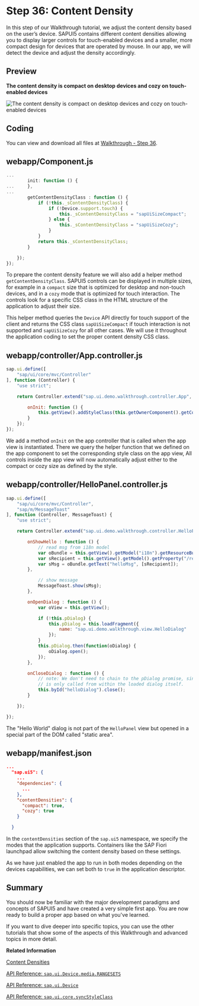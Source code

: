 <!-- loiod935dbf196d34997bf1ac42ac3e81579 -->

# Step 36: Content Density

In this step of our Walkthrough tutorial, we adjust the content density based on the user’s device. SAPUI5 contains different content densities allowing you to display larger controls for touch-enabled devices and a smaller, more compact design for devices that are operated by mouse. In our app, we will detect the device and adjust the density accordingly.



## Preview

  
  
**The content density is compact on desktop devices and cozy on touch-enabled devices**

![](images/SAPUI5_Walkthrough_Step_37_04b6669.png "The content density is compact on desktop devices and cozy on touch-enabled
					devices")



## Coding

You can view and download all files at [Walkthrough - Step 36](https://ui5.sap.com/#/entity/sap.m.tutorial.walkthrough/sample/sap.m.tutorial.walkthrough.36).



## webapp/Component.js

```js
...
		init: function () {
...		},
...
		getContentDensityClass : function () {
			if (!this._sContentDensityClass) {
				if (!Device.support.touch) {
					this._sContentDensityClass = "sapUiSizeCompact";
				} else {
					this._sContentDensityClass = "sapUiSizeCozy";
				}
			}
			return this._sContentDensityClass;
		}

	});
});
```

To prepare the content density feature we will also add a helper method `getContentDensityClass`. SAPUI5 controls can be displayed in multiple sizes, for example in a `compact` size that is optimized for desktop and non-touch devices, and in a `cozy` mode that is optimized for touch interaction. The controls look for a specific CSS class in the HTML structure of the application to adjust their size.

This helper method queries the `Device` API directly for touch support of the client and returns the CSS class `sapUiSizeCompact` if touch interaction is not supported and `sapUiSizeCozy` for all other cases. We will use it throughout the application coding to set the proper content density CSS class.



## webapp/controller/App.controller.js

```js
sap.ui.define([
	"sap/ui/core/mvc/Controller"
], function (Controller) {
	"use strict";

	return Controller.extend("sap.ui.demo.walkthrough.controller.App", {

		onInit: function () {
			this.getView().addStyleClass(this.getOwnerComponent().getContentDensityClass());
		}
	});
});
```

We add a method `onInit` on the app controller that is called when the app view is instantiated. There we query the helper function that we defined on the app component to set the corresponding style class on the app view, All controls inside the app view will now automatically adjust either to the compact or cozy size as defined by the style.



## webapp/controller/HelloPanel.controller.js

```js
sap.ui.define([
	"sap/ui/core/mvc/Controller",
	"sap/m/MessageToast"
], function (Controller, MessageToast) {
	"use strict";

	return Controller.extend("sap.ui.demo.walkthrough.controller.HelloPanel", {

		onShowHello : function () {
			// read msg from i18n model
			var oBundle = this.getView().getModel("i18n").getResourceBundle();
			var sRecipient = this.getView().getModel().getProperty("/recipient/name");
			var sMsg = oBundle.getText("helloMsg", [sRecipient]);
		},

			// show message
			MessageToast.show(sMsg);
		},

		onOpenDialog : function () {
			var oView = this.getView();

			if (!this.pDialog) {
				this.pDialog = this.loadFragment({
					name: "sap.ui.demo.walkthrough.view.HelloDialog"
				});
			} 
			this.pDialog.then(function(oDialog) {
				oDialog.open();
			});
		},

		onCloseDialog : function () {
			// note: We don't need to chain to the pDialog promise, since this event-handler
			// is only called from within the loaded dialog itself.
			this.byId("helloDialog").close();
		}

	});

});

```

The "Hello World" dialog is not part of the `HelloPanel` view but opened in a special part of the DOM called "static area".



## webapp/manifest.json

```json
...
  "sap.ui5": {
    ...     
    "dependencies": {
      ...
    },
    "contentDensities": {
      "compact": true,
      "cozy": true
    }

  }
```

In the `contentDensities` section of the `sap.ui5` namespace, we specify the modes that the application supports. Containers like the SAP Fiori launchpad allow switching the content density based on these settings.

As we have just enabled the app to run in both modes depending on the devices capabilities, we can set both to `true` in the application descriptor.



<a name="loiod935dbf196d34997bf1ac42ac3e81579__section_kpq_zct_qbb"/>

## Summary

You should now be familiar with the major development paradigms and concepts of SAPUI5 and have created a very simple first app. You are now ready to build a proper app based on what you've learned.

If you want to dive deeper into specific topics, you can use the other tutorials that show some of the aspects of this Walkthrough and advanced topics in more detail.

**Related Information**  


[Content Densities](../04_Essentials/content-densities-e54f729.md "The devices used to run apps that are developed with SAPUI5 run on various different operating systems and have very different screen sizes. SAPUI5 contains different content densities for certain controls that allow your app to adapt to the device in question, allowing you to display larger controls for touch-enabled devices and a smaller, more compact design for devices that are operated by mouse.")

[API Reference: `sap.ui.Device.media.RANGESETS`](https://ui5.sap.com/#/api/sap.ui.Device.media.RANGESETS)

[API Reference: `sap.ui.Device`](https://ui5.sap.com/#/api/sap.ui.Device)

[API Reference: `sap.ui.core.syncStyleClass`](https://ui5.sap.com/#/api/module:sap/ui/core/syncStyleClass)

